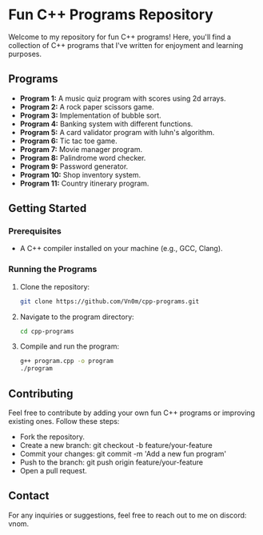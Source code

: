 # Fun C++ Programs Repository

Welcome to my repository for fun C++ programs! Here, you'll find a collection of C++ programs that I've written for enjoyment and learning purposes.

## Programs

- **Program 1:** A music quiz program with scores using 2d arrays.
- **Program 2:** A rock paper scissors game.
- **Program 3:** Implementation of bubble sort.
- **Program 4:** Banking system with different functions.
- **Program 5:** A card validator program with luhn's algorithm.
- **Program 6:** Tic tac toe game.
- **Program 7:** Movie manager program.
- **Program 8:** Palindrome word checker.
- **Program 9:** Password generator.
- **Program 10:** Shop inventory system.
- **Program 11:** Country itinerary program.


## Getting Started

### Prerequisites

- A C++ compiler installed on your machine (e.g., GCC, Clang).

### Running the Programs

1. Clone the repository:

   ```bash
   git clone https://github.com/Vn0m/cpp-programs.git
   
2. Navigate to the program directory:

    ```bash
    cd cpp-programs
    
3. Compile and run the program:

    ```bash
    g++ program.cpp -o program
    ./program

## Contributing
Feel free to contribute by adding your own fun C++ programs or improving existing ones. Follow these steps:

- Fork the repository.
- Create a new branch: git checkout -b feature/your-feature
- Commit your changes: git commit -m 'Add a new fun program'
- Push to the branch: git push origin feature/your-feature
- Open a pull request.

## Contact
For any inquiries or suggestions, feel free to reach out to me on discord: vnom.
